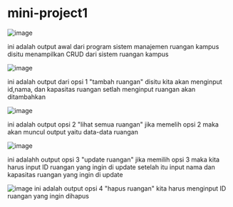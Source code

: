 # mini-project1
![image](https://github.com/user-attachments/assets/d0f45ee2-16cc-42d7-b5f1-5ddfcf11bdd2)

ini adalah output awal dari program sistem manajemen ruangan kampus disitu menampilkan CRUD dari sistem ruangan kampus


![image](https://github.com/user-attachments/assets/ef4e0ab5-4b08-4a21-b6e3-a008d6779ce2)

ini adalah output dari opsi 1 "tambah ruangan" disitu kita akan menginput id,nama, dan kapasitas ruangan setlah menginput ruangan akan ditambahkan


![image](https://github.com/user-attachments/assets/bed3c0a1-c09e-4fa1-aa41-51b71727eb6f)

ini adalah output opsi 2 "lihat semua ruangan" jika memelih opsi 2 maka akan muncul output yaitu data-data ruangan


![image](https://github.com/user-attachments/assets/ff613e47-0b2a-43dd-9323-d68359a345f8)

ini adalahh output opsi 3 "update ruangan" jika memilih opsi 3 maka kita harus input ID ruangan yang ingin di update setelah itu input nama dan kapasitas ruangan yang ingin di update


![image](https://github.com/user-attachments/assets/448b3fdd-f0cc-4c70-a3ee-046368342d3f)
ini adalah output opsi 4 "hapus ruangan" kita harus menginput ID ruangan yang ingin dihapus






